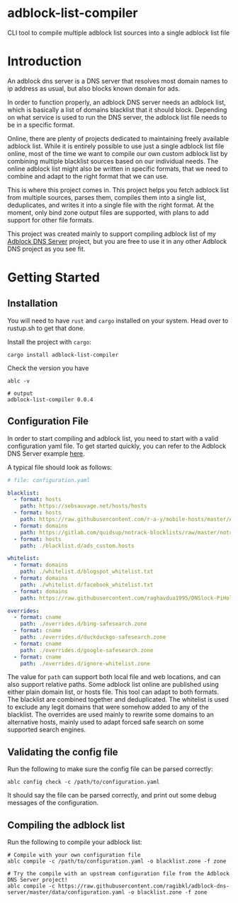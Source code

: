 # adblock-list-compiler

CLI tool to compile multiple adblock list sources into a single adblock list file

# Introduction

An adblock dns server is a DNS server that resolves most domain names to ip address as usual, but also blocks known domain for ads.

In order to function properly, an adblock DNS server needs an adblock list, which is basically a list of domains blacklist that it should block.
Depending on what service is used to run the DNS server, the adblock list file needs to be in a specific format.

Online, there are plenty of projects dedicated to maintaining freely available adblock list.
While it is entirely possible to use just a single adblock list file online, most of the time we want to compile our own custom adblock list by combining multiple blacklist sources based on our individual needs.
The online adblock list might also be written in specific formats, that we need to combine and adapt to the right format that we can use.

This is where this project comes in.
This project helps you fetch adblock list from multiple sources, parses them, compiles them into a single list, deduplicates, and writes it into a single file with the right format.
At the moment, only bind zone output files are supported, with plans to add support for other file formats.

This project was created mainly to support compiling adblock list of my [Adblock DNS Server](https://github.com/ragibkl/adblock-dns-server) project, but you are free to use it in any other Adblock DNS project as you see fit.

# Getting Started

## Installation

You will need to have `rust` and `cargo` installed on your system.
Head over to rustup.sh to get that done.

Install the project with `cargo`:
```
cargo install adblock-list-compiler
```

Check the version you have
```
ablc -v

# output
adblock-list-compiler 0.0.4
```

## Configuration File

In order to start compiling and adblock list, you need to start with a valid configuration yaml file.
To get started quickly, you can refer to the Adblock DNS Server example [here](https://github.com/ragibkl/adblock-dns-server/blob/master/data/configuration.yaml).

A typical file should look as follows:
```yaml
# file: configuration.yaml

blacklist:
  - format: hosts
    path: https://sebsauvage.net/hosts/hosts
  - format: hosts
    path: https://raw.githubusercontent.com/r-a-y/mobile-hosts/master/AdguardDNS.txt
  - format: domains
    path: https://gitlab.com/quidsup/notrack-blocklists/raw/master/notrack-blocklist.txt
  - format: hosts
    path: ./blacklist.d/ads_custom.hosts

whitelist:
  - format: domains
    path: ./whitelist.d/blogspot_whitelist.txt
  - format: domains
    path: ./whitelist.d/facebook_whitelist.txt
  - format: domains
    path: https://raw.githubusercontent.com/raghavdua1995/DNSlock-PiHole-whitelist/master/whitelist.list

overrides:
  - format: cname
    path: ./overrides.d/bing-safesearch.zone
  - format: cname
    path: ./overrides.d/duckduckgo-safesearch.zone
  - format: cname
    path: ./overrides.d/google-safesearch.zone
  - format: cname
    path: ./overrides.d/ignore-whitelist.zone
```

The value for `path` can support both local file and web locations, and can also support relative paths.
Some adblock list online are published using either plain domain list, or hosts file.
This tool can adapt to both formats.
The blacklist are combined together and deduplicated.
The whitelist is used to exclude any legit domains that were somehow added to any of the blacklist.
The overrides are used mainly to rewrite some domains to an alternative hosts, mainly used to adapt forced safe search on some supported search engines.

## Validating the config file

Run the following to make sure the config file can be parsed correctly:
```
ablc config check -c /path/to/configuration.yaml
```

It should say the file can be parsed correctly, and print out some debug messages of the configuration.

## Compiling the adblock list

Run the following to compile your adblock list:
```
# Compile with your own configuration file
ablc compile -c /path/to/configuration.yaml -o blacklist.zone -f zone

# Try the compile with an upstream configuration file from the Adblock DNS Server project!
ablc compile -c https://raw.githubusercontent.com/ragibkl/adblock-dns-server/master/data/configuration.yaml -o blacklist.zone -f zone
```

